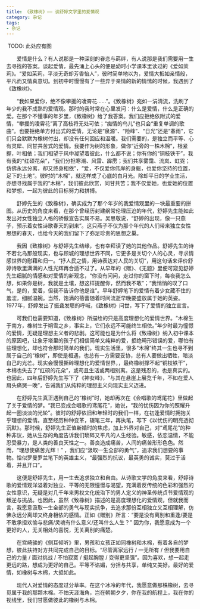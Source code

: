 ```yaml
---
title: 《致橡树》—— 谈舒婷文字里的爱情观
category: 杂记
tags:
- 杂记
---
```


![]() TODO: 此处应有图

&emsp;&emsp;爱情是什么？有人说那是一种深刻的眷恋与羁绊，有人说那是我们需要用一生去寻找的答案。谈起爱情，最先涌上心头的便是幼时小学课本里读过的《爱如茉莉》。“爱如茉莉，平淡无奇却芳香怡人”，彼时简单地以为，爱情大抵如亲情般，平凡而又情真意切。到初中时慢慢有了一些异于亲情的新的情愫的时候，我遇到了《致橡树》。

&emsp;&emsp;“我如果爱你，绝不像攀援的凌霄花……”。《致橡树》宛如一涓清流，洗刷了年少的我不成熟的爱情观。那时的我时常在心里发问：什么是爱情，什么是正确的爱。在那个不懂事的年岁里，《致橡树》给了我答案。我们应拒绝依附式的爱情，“攀援的凌霄花”离了高枝将无处可依；“痴情的鸟儿”也只会“重复单调的歌曲”。也要拒绝单方付出式的爱情，无论是“泉源”、“险峰”、“日光”还是“春雨”，它们只会默默为橡树付出，却没有任何回应和温暖。我们需要的，是独立而平等、心有灵犀、同甘共苦式的爱情。我要作为树的形象，做你“近旁的一株木棉”，根紧握，叶相依；我们相望于风中凝望着彼此，什么都不说；你有你的“铜枝铁干”，我有我的“红硕花朵”，“我们分担寒潮、风雷、霹雳；我们共享雾霭、流岚、虹霓；仿佛永远分离，却又终身相依”，“爱，不仅爱你伟岸的身躯，也爱你坚持的位置，足下的土地”。彼时的“木棉”，就这样成了心底的白月光。除却平日的学业生活，亦想寻找属于我的“木棉”，我们彼此欣赏，同甘共苦；我不仅爱她，也爱她的位置和梦想，一起为彼此的目标努力和拼搏。

&emsp;&emsp;舒婷先生的《致橡树》，确实成为了那个年岁的我爱情观里的一块最重要的拼图。从历史的角度来看，在那个曾经历封建纲常伦理压迫的年代，舒婷先生能如此发出对女性独立人格的骄傲宣告实属不易。吴思敬说，“舒婷的出现，像一只燕子，预示着女性诗歌春天的到来”。这只燕子不仅为那个年代的人们带来独立女性思想的春天，也给今天的我们留下了弥足珍贵的思想之巢。

&emsp;&emsp;我因《致橡树》与舒婷先生结缘，也有幸拜读了她的其他作品。舒婷先生的诗不若北岛那般现实，也与顾城的理想世界不同，它更多是关切个人的心灵，寻求情感世界的慰藉和归一。“抒人民之情，用诗表达对人民的关切”，用这句话来评价舒婷诗歌里满满的人性光辉再合适不过了。从早年的《赠》、《无题》里便可窥见舒婷先生细腻的情感和对爱情的新观念，“你没有问问，走过你的窗下时，每夜我怎么想，如果你是树，我就是土壤，想这样提醒你，然而我不敢”；“我悄悄的叹了口气，是的，爱着，但我不告诉你他是谁”。早年舒婷笔下的爱情有着少女藏不住的羞涩，细腻温婉。当然，饱满的蓓蕾随着时间流逝早晚要盛放属于她的英姿。1977年，舒婷发出了振聋发聩的呼喊，《致橡树》问世，写下了爱情的独立宣言。

&emsp;&emsp;可我们也需要知道，《致橡树》所描绘的只是高度理想化的爱情世界。“木棉生于南方，橡树生于朔雪之乡，事实上，它们永远不可能终生相依。”年少时最为憧憬的爱情，无疑是理想主义者的悲剧。这可能也是为什么将《致橡树》纳入初中课本的原因吧，让象牙塔里的孩子们相信简单又纯粹的爱，拒绝畸形错误的爱，哪怕有些理想化，却也符合那时简单的我们。现实生活里，很多“木棉”终其一生也寻不到属于自己的“橡树”，即使是相遇，也总有一方需要妥协，总有人要做出牺牲，暗淡自己的光芒。现实会慢慢撕碎理想化的爱情世界，，最终橡树撑不起“铜枝铁干”，木棉也失去了“红硕的花朵”，或苟且生活或两相别离。这是残忍的，也是真实的。也因此，四年后舒婷先生写下了《神女峰》，“与其在悬崖上展览千年，不如在爱人肩头痛哭一晚”，告诫我们从纯粹的理想主义向现实主义迈进。

&emsp;&emsp;在舒婷先生真正遇到自己的“橡树”时，她却再次在《会唱歌的鸢尾花》里做起了关于爱情的梦。“我已变成会唱歌的鸢尾花”，她说，“我的忧伤因为你的照耀升起一圈淡淡的光轮”。彼时的舒婷依旧和年轻时的我们一样，在初逢爱情时拥抱关乎理想的爱情。直至经历种种变革，辍笔三年，再执笔，写下《以忧伤的明亮透彻沉默》。那时候，舒婷先生正值新婚时的焦虑，加上外界对自己，对“鸢尾花”的种种非议，她从生存的角度告诉我们琐碎又平凡的人生经验。敏感，依恋温情，不能忍受暴力，是人类的善良天性之一。善良造成痛苦，人间的痛苦形形色色。然而，“理想使痛苦光辉！” ，我们应“汲取一生全部的勇气”，追求我们想要的事物。恰似罗曼罗兰笔下的英雄主义，“最强烈的抗议，最英勇的诚实，莫过于活着，并且开口”。

&emsp;&emsp;这便是舒婷先生，用一生去追求独立和自由。从诗歌文学的角度来看，舒婷诗歌的爱情观洋溢着对独立、平等的无限憧憬与渴望，充满着反传统的色彩和强烈的女性意识，无疑是对几千年来男权文化统治下的男人定义的神圣传统贞节爱情观的叛逆与挑战。也因此，虽然《致橡树》描述的是高度理想化的爱情观，但就我而言，我愿意汲取一生全部的勇气与现实抗争，去追求那份互相独立又互相理解，仿佛永远分离却又终身相依的感情。正如《赠别》所言：“要是没有离别和重逢/要是不敢承担欢愉与悲痛/灵魂有什么意义/还叫什么人生？” 因为你，我愿意成为一个更好的人，无关相处的喜悦，无关离别的痛楚。

&emsp;&emsp;在宫崎骏的《侧耳倾听》里，男孩和女孩正如同橡树和木棉，有着各自的梦想，彼此扶持对方共同完成自己的目标。“尽管离家远行 / 一无所有 / 但我要用自己的力量 / 面对挑战 / 不怕寂寞 / 挺起胸膛 / 变得更坚强”。因为喜欢，想一起走更远的路，想成为更好的自己。平等不谄媚，分担与共享，单纯又美好。最好的爱情，如橡树与木棉，大抵如此。

&emsp;&emsp;现代人对爱情的态度过分草率。在这个冰冷的年代，我愿意做那株橡树，去寻觅属于我的那颗木棉。不怕天涯海角，岂在朝朝夕夕，你在我的航程上，我在你的视线里，我们甘愿做彼此的橡树与木棉。